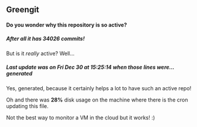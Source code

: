 ## Greengit

#### Do you wonder why this repository is so active?

##### After all it has 34026 commits!

But is it *really* active? Well...

##### Last update was on Fri Dec 30 at 15:25:14 when those lines were... generated

Yes, generated, because it certainly helps a lot to have such an active repo!

Oh and there was **28%** disk usage on the machine
where there is the cron updating this file.

Not the best way to monitor a VM in the cloud but it works! :)
